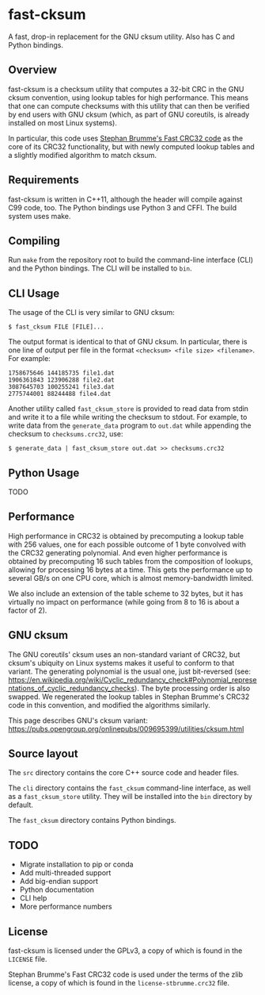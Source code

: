 # fast-cksum
A fast, drop-in replacement for the GNU cksum utility.  Also has C and Python bindings.

## Overview
fast-cksum is a checksum utility that computes a 32-bit CRC in the GNU cksum convention,
using lookup tables for high performance.  This means that one can compute checksums
with this utility that can then be verified by end users with GNU cksum (which, as part
of GNU coreutils, is already installed on most Linux systems).

In particular, this code uses [Stephan Brumme's Fast CRC32 code](https://github.com/stbrumme/crc32)
as the core of its CRC32 functionality, but with newly computed lookup tables
and a slightly modified algorithm to match cksum.

## Requirements
fast-cksum is written in C++11, although the header will compile against C99 code, too.  The Python bindings use Python 3 and CFFI.  The build system uses make.

## Compiling
Run `make` from the repository root to build the command-line interface (CLI) and the Python bindings.  The CLI will be installed to `bin`.


## CLI Usage
The usage of the CLI is very similar to GNU cksum: 
```console
$ fast_cksum FILE [FILE]...
```

The output format is identical to that of GNU cksum.  In particular, there is one line of output per file in the format `<checksum> <file size> <filename>`.
For example:
```
1758675646 144185735 file1.dat
1906361843 123906288 file2.dat
3087645703 100255241 file3.dat
2775744001 88244488 file4.dat
```

Another utility called `fast_cksum_store` is provided to read data from stdin and write it to a file while writing the checksum to stdout.
For example, to write data from the `generate_data` program to `out.dat` while appending the checksum to `checksums.crc32`, use:
```console
$ generate_data | fast_cksum_store out.dat >> checksums.crc32
```

## Python Usage
TODO

## Performance
High performance in CRC32 is obtained by precomputing a lookup table with 256 values,
one for each possible outcome of 1 byte convolved with the CRC32 generating polynomial.
And even higher performance is obtained by precomputing 16 such tables from the
composition of lookups, allowing for processing 16 bytes at a time.  This gets the
performance up to several GB/s on one CPU core, which is almost memory-bandwidth limited.

We also include an extension of the table scheme to 32 bytes, but it has virtually no
impact on performance (while going from 8 to 16 is about a factor of 2).


## GNU cksum
The GNU coreutils' cksum uses an non-standard variant of CRC32, but cksum's
ubiquity on Linux systems makes it useful to conform to that variant.  The generating
polynomial is the usual one, just bit-reversed (see: https://en.wikipedia.org/wiki/Cyclic_redundancy_check#Polynomial_representations_of_cyclic_redundancy_checks).
The byte processing order is also swapped.  We regenerated the lookup
tables in Stephan Brumme's CRC32 code in this convention, and modified the algorithms
similarly.

This page describes GNU's cksum variant: https://pubs.opengroup.org/onlinepubs/009695399/utilities/cksum.html


## Source layout
The `src` directory contains the core C++ source code and header files.

The `cli` directory contains the `fast_cksum` command-line interface, as well as a `fast_cksum_store` utility.  They will be installed into the `bin` directory by default.

The `fast_cksum` directory contains Python bindings.

## TODO
- Migrate installation to pip or conda
- Add multi-threaded support
- Add big-endian support
- Python documentation
- CLI help
- More performance numbers

## License
fast-cksum is licensed under the GPLv3, a copy of which is found in the `LICENSE` file.

Stephan Brumme's Fast CRC32 code is used under the terms of the zlib license, a copy of which is found in the `license-stbrumme.crc32` file.
